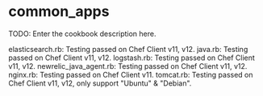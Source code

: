 # common_apps

TODO: Enter the cookbook description here.

elasticsearch.rb: Testing passed on Chef Client v11, v12.
java.rb: Testing passed on Chef Client v11, v12.
logstash.rb: Testing passed on Chef Client v11, v12.
newrelic_java_agent.rb: Testing passed on Chef Client v11, v12.
nginx.rb: Testing passed on Chef Client v11.
tomcat.rb: Testing passed on Chef Client v11, v12, only support "Ubuntu" & "Debian".